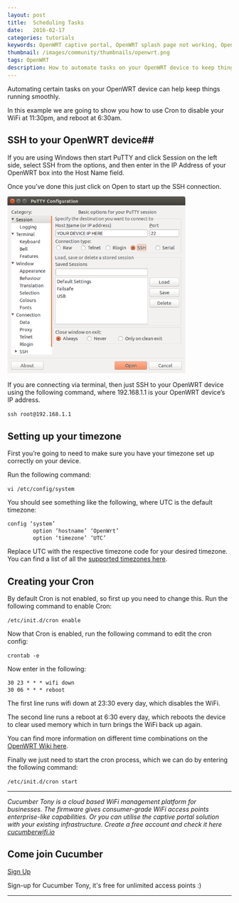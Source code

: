 ```yaml
---
layout: post
title:  Scheduling Tasks
date:   2016-02-17
categories: tutorials
keywords: OpenWRT captive portal, OpenWRT splash page not working, OpenWRT splash page template, OpenWRT splash page free, OpenWRT splash page html, OpenWRT splash page hosting, OpenMesh captive portal, OpenMesh splash page not working, OpenMesh splash page template, OpenMesh splash page free, OpenMesh splash page html, OpenMesh splash page hosting, DD-WRT
thumbnail: /images/community/thumbnails/openwrt.png
tags: OpenWRT
description: How to automate tasks on your OpenWRT device to keep things running smoothly.
---
```


Automating certain tasks on your OpenWRT device can help keep things running smoothly.

In this example we are going to show you how to use Cron to disable your WiFi at 11:30pm, and reboot at 6:30am.

## SSH to your OpenWRT device##

If you are using Windows then start PuTTY and click Session on the left side, select SSH from the options, and then enter in the IP Address of your OpenWRT box into the Host Name field.

Once you’ve done this just click on Open to start up the SSH connection.

<div class="mdl-typography--text-center">
  <img src="/images/community/tutorials/openwrt/puttyconfig.png" width="400px">
</div>

If you are connecting via terminal, then just SSH to your OpenWRT device using the following command, where 192.168.1.1 is your OpenWRT device’s IP address.

`ssh root@192.168.1.1`

## Setting up your timezone

First you’re going to need to make sure you have your timezone set up correctly on your device.

Run the following command:

`vi /etc/config/system`

You should see something like the following, where UTC is the default timezone:

    config ‘system’
            option ‘hostname’ ‘OpenWrt’
            option ‘timezone’ ‘UTC’


Replace UTC with the respective timezone code for your desired timezone. You can find a list of all the [supported timezones here](https://wiki.openwrt.org/doc/uci/system#time_zones).

## Creating your Cron

By default Cron is not enabled, so first up you need to change this.
Run the following command to enable Cron:

`/etc/init.d/cron enable`

Now that Cron is enabled, run the following command to edit the cron config:

`crontab -e`

Now enter in the following:

    30 23 * * * wifi down
    30 06 * * * reboot

The first line runs wifi down at 23:30 every day, which disables the WiFi.

The second line runs a reboot at 6:30 every day, which reboots the device to clear used memory which in turn brings the WiFi back up again.

You can find more information on different time combinations on the [OpenWRT Wiki here](https://wiki.openwrt.org/doc/howto/cron).

Finally we just need to start the cron process, which we can do by entering the following command:

`/etc/init.d/cron start`

<hr>

*Cucumber Tony is a cloud based WiFi management platform for businesses. The firmware gives consumer-grade WiFi access points enterprise-like capabilities. Or you can utilise the captive portal solution with your existing infrastructure. Create a free account and check it here <a href="https://cucumberwifi.io">cucumberwifi.io</a>*


<div class="mdl-typography--text-center">

<h2>Come join Cucumber</h2>

<a href="https://my.ctapp.io/#/create" class="button success dst">Sign Up</a><br>

<p>Sign-up for Cucumber Tony, it's free for unlimited access points :)</p>

<hr>

</div>
